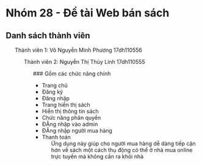 # Nhóm 28 - Đề tài Web bán sách
## Danh sách thành viên
<ul>Thành viên 1: Võ Nguyễn Minh Phương 17dh110556
<ul>Thành viên 2: Nguyễn Thị Thùy Linh 17dh110555
<ul>### Gồm các chức năng chính
<ul>
<li>Trang chủ
<li>Đăng ký
<li>Đăng nhập
<li>Trang hiển thị sách
<li>Hiển thị thông tin sách
<li>Chức năng phân quyền
<li>ĐĂng nhập vào admin
<li>ĐĂng nhập người mua hàng
<li>Thanh toán
 <ul>Ứng dụng này giúp cho người mua hàng dễ dàng tiếp cận hơn về sách một cách thụ động có thể ở nhà mua online trực tuyến mà không cần ra khỏi nhà
